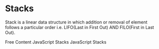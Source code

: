# Stacks

Stack is a linear data structure in which addition or removal of element follows a particular order i.e. LIFO(Last in First Out) AND FILO(First in Last Out).

<ResourceGroupTitle>Free Content</ResourceGroupTitle>
<BadgeLink colorScheme='yellow' badgeText='Read' href='https://www.geeksforgeeks.org/implementation-stack-javascript/'>JavaScript Stacks</BadgeLink>
<BadgeLink colorScheme='purple' badgeText='Watch' href='https://youtu.be/wtynhUwS5hI'>JavaScript Stacks</BadgeLink>

